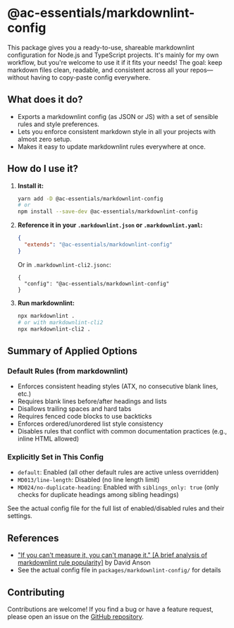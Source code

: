 # @ac-essentials/markdownlint-config

This package gives you a ready-to-use, shareable markdownlint configuration for Node.js and TypeScript projects. It's mainly for my own workflow, but you're welcome to use it if it fits your needs! The goal: keep markdown files clean, readable, and consistent across all your repos—without having to copy-paste config everywhere.

## What does it do?

- Exports a markdownlint config (as JSON or JS) with a set of sensible rules and style preferences.
- Lets you enforce consistent markdown style in all your projects with almost zero setup.
- Makes it easy to update markdownlint rules everywhere at once.

## How do I use it?

1. **Install it:**

   ```sh
   yarn add -D @ac-essentials/markdownlint-config
   # or
   npm install --save-dev @ac-essentials/markdownlint-config
   ```

2. **Reference it in your `.markdownlint.json` or `.markdownlint.yaml`:**

   ```json
   {
     "extends": "@ac-essentials/markdownlint-config"
   }
   ```

   Or in `.markdownlint-cli2.jsonc`:

   ```jsonc
   {
     "config": "@ac-essentials/markdownlint-config"
   }
   ```

3. **Run markdownlint:**

   ```sh
   npx markdownlint .
   # or with markdownlint-cli2
   npx markdownlint-cli2 .
   ```

## Summary of Applied Options

### Default Rules (from markdownlint)

- Enforces consistent heading styles (ATX, no consecutive blank lines, etc.)
- Requires blank lines before/after headings and lists
- Disallows trailing spaces and hard tabs
- Requires fenced code blocks to use backticks
- Enforces ordered/unordered list style consistency
- Disables rules that conflict with common documentation practices (e.g., inline HTML allowed)

### Explicitly Set in This Config

- `default`: Enabled (all other default rules are active unless overridden)
- `MD013/line-length`: Disabled (no line length limit)
- `MD024/no-duplicate-heading`: Enabled with `siblings_only: true` (only checks for duplicate headings among sibling headings)

See the actual config file for the full list of enabled/disabled rules and their settings.

## References

- ["If you can't measure it, you can't manage it." [A brief analysis of markdownlint rule popularity]](https://dlaa.me/blog/post/markdownlintanalyzeconfig) by David Anson
- See the actual config file in `packages/markdownlint-config/` for details

## Contributing

Contributions are welcome! If you find a bug or have a feature request, please open an issue on the [GitHub repository](https://github.com/anthochamp/node-essentials).
